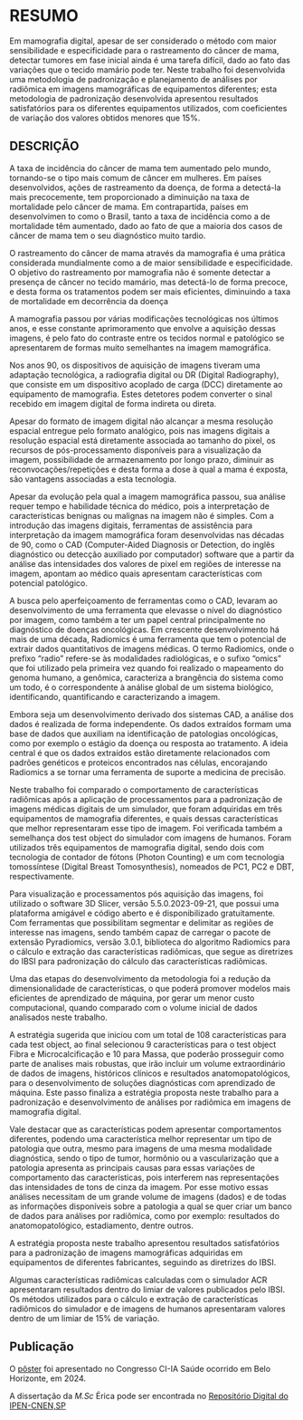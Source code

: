 # RESUMO

Em mamografia digital, apesar de ser considerado o método com maior sensibilidade e especificidade para o rastreamento do câncer de mama, detectar tumores em fase inicial ainda é uma tarefa difícil, dado ao fato das variações que o tecido mamário pode ter. Neste trabalho foi desenvolvida uma metodologia de padronização e planejamento de análises por radiômica em imagens mamográficas de equipamentos diferentes; esta metodologia de padronização desenvolvida apresentou resultados satisfatórios para os diferentes equipamentos utilizados, com coeficientes de variação dos valores obtidos menores que 15%.

## DESCRIÇÃO

A taxa de incidência do câncer de mama tem aumentado pelo mundo, tornando-se o tipo mais comum de câncer em mulheres. Em países desenvolvidos, ações de rastreamento da doença, de forma a detectá-la mais precocemente, tem proporcionado a diminuição na taxa de mortalidade pelo câncer de mama. Em contrapartida, países em desenvolvimen to como o Brasil, tanto a taxa de incidência como a de mortalidade têm aumentado, dado ao fato de que a maioria dos casos de câncer de mama tem o seu diagnóstico muito tardio.

O rastreamento do câncer de mama através da mamografia é uma prática considerada mundialmente como a de maior sensibilidade e especificidade. O objetivo do rastreamento por mamografia não é somente detectar a presença de câncer no tecido mamário, mas detectá-lo de forma precoce, e desta forma os tratamentos podem ser mais eficientes, diminuindo a taxa de mortalidade em decorrência da doença

A mamografia passou por várias modificações tecnológicas nos últimos anos, e esse constante aprimoramento que envolve a aquisição dessas imagens, é pelo fato do contraste entre os tecidos normal e patológico se apresentarem de formas muito semelhantes na imagem mamográfica.

Nos anos 90, os dispositivos de aquisição de imagens tiveram uma adaptação tecnológica, a radiografia digital ou DR (Digital Radiography), que consiste em um dispositivo acoplado de carga (DCC) diretamente ao equipamento de mamografia. Estes detetores podem converter o sinal recebido em imagem digital de forma indireta ou direta. 

Apesar do formato de imagem digital não alcançar a mesma resolução espacial entregue pelo formato analógico, pois nas imagens digitais a resolução espacial está diretamente associada ao tamanho do pixel, os recursos de pós-processamento disponíveis para a visualização da imagem, possibilidade de armazenamento por longo prazo, diminuir as reconvocações/repetições e desta forma a dose à qual a mama é exposta, são vantagens associadas a esta tecnologia.

Apesar da evolução pela qual a imagem mamográfica passou, sua análise requer tempo e habilidade técnica do médico, pois a interpretação de características benignas ou malignas na imagem não é simples. Com a introdução das imagens digitais, ferramentas de assistência para interpretação da imagem mamográfica foram desenvolvidas nas décadas de 90, como o CAD (Computer-Aided Diagnosis or Detection, do inglês diagnóstico ou detecção auxiliado por computador) software que a partir da análise das intensidades dos valores de pixel em regiões de interesse na imagem, apontam ao médico quais apresentam características com potencial patológico.

A busca pelo aperfeiçoamento de ferramentas como o CAD, levaram ao desenvolvimento de uma ferramenta que elevasse o nível do diagnóstico por imagem, como também a ter um papel central principalmente no diagnóstico de doenças oncológicas. Em crescente desenvolvimento há mais de uma década, Radiomics é uma ferramenta que tem o potencial de extrair dados quantitativos de imagens médicas. O termo Radiomics, onde o prefixo “radio” refere-se às modalidades radiológicas, e o sufixo “omics” que foi utilizado pela primeira vez quando foi realizado o mapeamento do genoma humano, a genômica, caracteriza a brangência do sistema como um todo, é o correspondente à análise global de um sistema biológico, identificando, quantificando e caracterizando a imagem.

Embora seja um desenvolvimento derivado dos sistemas CAD, a análise dos dados é realizada de forma independente. Os dados extraídos formam uma base de dados que auxiliam na identificação de patologias oncológicas, como por exemplo o estágio da doença ou resposta ao tratamento. A ideia central é que os dados extraídos estão diretamente relacionados com padrões genéticos e proteicos encontrados nas células, encorajando Radiomics a se tornar uma ferramenta de suporte a medicina de precisão.

Neste trabalho foi comparado o comportamento de características radiômicas após a aplicação de processamentos para a padronização de imagens médicas digitais de um simulador, que foram adquiridas em três equipamentos de mamografia diferentes, e quais dessas características que melhor representaram esse tipo de imagem. Foi verificada também a semelhança dos test object do simulador com imagens de humanos. Foram utilizados três equipamentos de mamografia digital, sendo dois com tecnologia de contador de fótons (Photon Counting) e um com tecnologia tomossíntese (Digital Breast Tomosynthesis), nomeados de PC1, PC2 e DBT, respectivamente.

Para visualização e processamentos pós aquisição das imagens, foi utilizado o software 3D Slicer, versão 5.5.0.2023-09-21, que possui uma plataforma amigável e código aberto e é disponibilizado gratuitamente. Com ferramentas que possibilitam segmentar e delimitar as regiões de interesse nas imagens, sendo também capaz de carregar o pacote de extensão Pyradiomics, versão 3.0.1, biblioteca do algoritmo Radiomics para o cálculo e extração das características radiômicas, que segue as diretrizes do IBSI para padronização do cálculo das características radiômicas.

Uma das etapas do desenvolvimento da metodologia foi a redução da dimensionalidade de características, o que poderá promover modelos mais eficientes de aprendizado de máquina, por gerar um menor custo computacional, quando comparado com o volume inicial de dados analisados neste trabalho. 

A estratégia sugerida que iniciou com um total de 108 características para cada test object, ao final selecionou 9 características para o test object Fibra e Microcalcificação e 10 para Massa, que poderão prosseguir como parte de analises mais robustas, que irão incluir um volume extraordinário de dados de imagens, históricos clínicos e resultados anatomopatológicos, para o desenvolvimento de soluções diagnósticas com aprendizado de máquina. Este passo finaliza a estratégia proposta neste trabalho para a padronização e desenvolvimento de análises por radiômica em imagens de mamografia digital.

Vale destacar que as características podem apresentar comportamentos diferentes, podendo uma característica melhor representar um tipo de patologia que outra, mesmo para imagens de uma mesma modalidade diagnóstica, sendo o tipo de tumor, hormônio ou a vascularização que a patologia apresenta as principais causas para essas variações de comportamento das características, pois interferem nas representações das intensidades de tons de cinza da imagem. Por esse motivo essas análises necessitam de um grande volume de imagens (dados) e de todas as informações disponíveis sobre a patologia a qual se quer criar um banco de dados  para análises por radiômica, como por exemplo: resultados do anatomopatológico, estadiamento, dentre outros.

A estratégia proposta neste trabalho apresentou resultados satisfatórios para a padronização de imagens mamográficas adquiridas em equipamentos de diferentes fabricantes, seguindo as diretrizes do IBSI.

Algumas características radiômicas calculadas com o simulador ACR apresentaram resultados dentro do limiar de valores publicados pelo IBSI. Os métodos utilizados para o cálculo e extração de características radiômicos do simulador e de imagens de humanos apresentaram valores dentro de um limiar de 15% de variação.

## Publicação
O [pôster](https://github.com/ipencnensp/radiomicsmamo/blob/23daf40009ff5e0fdb042b73b7c8605c76ec9bea/Poster_Estrat%C3%A9gia%20para%20Padroniza%C3%A7%C3%A3o%20de%20Dados%20em%20Imagens%20Mamogr%C3%A1ficas%20para%20An%C3%A1lises%20por%20Radi%C3%B4mica%20UFMG_CIIA_2024.pdf) foi apresentado no Congresso CI-IA Saúde ocorrido em Belo Horizonte, em 2024.

A dissertação da *M.Sc* Érica pode ser encontrada no [Repositório Digital do IPEN-CNEN,SP](https://repositorio.ipen.br/handle/123456789/49009)

